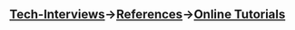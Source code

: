 [Tech-Interviews](../../README.md)->[References](../References.md)->[Online Tutorials](../Online%20Tutorials/OnlineTutorials.md)
---